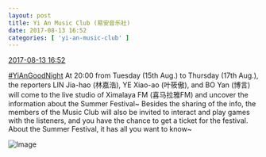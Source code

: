 ```yaml
---
layout: post
title: Yi An Music Club (易安音乐社)
date: 2017-08-13 16:52
categories: [ 'yi-an-music-club' ]
---
```


<div class="weibo-info">
  <a href="http://weibo.com/6094546964/FgV5wevV4">2017-08-13 16:52</a>
</div>

[#YiAnGoodNight](http://weibo.com/p/10080892b104a59bff303ca883e7931b5b916e) At 20:00 from Tuesday (15th Aug.) to Thursday (17th Aug.), the reporters LIN Jia-hao (林嘉浩), YE Xiao-ao (叶筱傲), and BO Yan (博言) will come to the live studio of Ximalaya FM (喜马拉雅FM) and uncover the information about the Summer Festival~ Besides the sharing of the info, the members of the Music Club will also be invited to interact and play games with the listeners, and you have the chance to get a ticket for the festival. About the Summer Festival, it has all you want to know~

<!-- more -->

![Image](https://wx2.sinaimg.cn/mw690/006Es64Agy1fii73bkae5j31ww2pgnpg.jpg)
